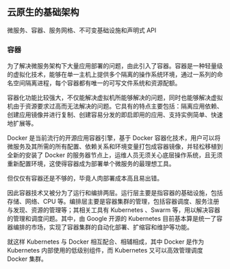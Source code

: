 ## 云原生的基础架构

微服务、容器、服务网格、不可变基础设施和声明式 API

### 容器
为了解决微服务架构下大量应用部署的问题，由此引入了容器。容器是一种轻量级的虚拟化技术，能够在单一主机上提供多个隔离的操作系统环境，通过一系列的命名空间隔离进程，每个容器都有唯一的可写文件系统和资源配额。

容器化功能比较强大，不仅能解决虚拟机所能够解决的问题，同时也能够解决虚拟机由于资源要求过高而无法解决的问题。它具有的特点主要包括：隔离应用依赖、创建应用镜像并进行复制、创建容易分发的即启即用的应用、支持实例简单、快速地扩展等。

Docker 是当前流行的开源应用容器引擎，基于 Docker 容器化技术，用户可以将微服务及其所需的所有配置、依赖关系和环境变量打包成容器镜像，并轻松移植到全新的安装了 Docker 的服务器节点上，运维人员无须关心底层操作系统，且无须重新配置环境，这使得容器成为部署单个微服务的最理想工具。

但仅仅有容器还是不够的，毕竟人肉部署成本高且易出错。


因此容器技术又被分为了运行和编排两层。运行层主要是指容器的基础设施，包括存储、网络、CPU 等。编排层主要是容器集群的管理，包括容器调度、服务注册与发现、资源的管理等；其相关工具有 Kubernetes 、Swarm 等，用以解决容器的管理和调度问题。其中，由 Google 开源的 Kubernetes 目前基本算是统一了容器编排的市场，实现了容器集群的自动化部署、扩缩容和维护等功能。

就这样 Kubernetes 与 Docker 相互配合、相辅相成，其中 Docker 是作为 Kubernetes 内部使用的低级别组件，而 Kubernetes 又可以高效管理调度 Docker 集群。

